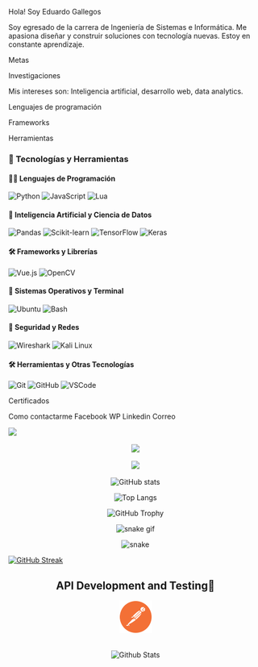 <!-- INTRODUCCIÓN -->
Hola! Soy Eduardo Gallegos

<!-- SOBRE MÍ -->
Soy egresado de la carrera de Ingeniería de Sistemas e Informática.
Me apasiona diseñar y construir soluciones con tecnología nuevas.
Estoy en constante aprendizaje.

Metas

<!-- INVESTIGACIONES --> 
Investigaciones

<!-- INTERESES -->
Mis intereses son: Inteligencia artificial, desarrollo web, data analytics.

<!-- Herramientas de desarrollo -->
Lenguajes de programación

Frameworks

Herramientas

### 🧰 Tecnologías y Herramientas

#### 👨‍💻 Lenguajes de Programación
![Python](https://img.shields.io/badge/-Python-3776AB?style=flat&logo=python&logoColor=white)
![JavaScript](https://img.shields.io/badge/-JavaScript-F7DF1E?style=flat&logo=javascript&logoColor=black)
![Lua](https://img.shields.io/badge/-Lua-2C2D72?style=flat&logo=lua&logoColor=white)

#### 🧠 Inteligencia Artificial y Ciencia de Datos
![Pandas](https://img.shields.io/badge/-Pandas-150458?style=flat&logo=pandas)
![Scikit-learn](https://img.shields.io/badge/-Scikit--learn-F7931E?style=flat&logo=scikitlearn&logoColor=white)
![TensorFlow](https://img.shields.io/badge/-TensorFlow-FF6F00?style=flat&logo=tensorflow&logoColor=white)
![Keras](https://img.shields.io/badge/-Keras-D00000?style=flat&logo=keras&logoColor=white)

#### 🛠️ Frameworks y Librerías
![Vue.js](https://img.shields.io/badge/-Vue.js-4FC08D?style=flat&logo=vue.js&logoColor=white)
![OpenCV](https://img.shields.io/badge/-OpenCV-5C3EE8?style=flat&logo=opencv&logoColor=white)

#### 🐧 Sistemas Operativos y Terminal
![Ubuntu](https://img.shields.io/badge/-Ubuntu-E95420?style=flat&logo=ubuntu&logoColor=white)
![Bash](https://img.shields.io/badge/-Bash-4EAA25?style=flat&logo=gnu-bash&logoColor=white)

#### 🔐 Seguridad y Redes
![Wireshark](https://img.shields.io/badge/-Wireshark-1679A7?style=flat&logo=wireshark&logoColor=white)
![Kali Linux](https://img.shields.io/badge/-Kali%20Linux-557C94?style=flat&logo=kalilinux&logoColor=white)

#### 🛠️ Herramientas y Otras Tecnologías
![Git](https://img.shields.io/badge/-Git-F05032?style=flat&logo=git&logoColor=white)
![GitHub](https://img.shields.io/badge/-GitHub-181717?style=flat&logo=github)
![VSCode](https://img.shields.io/badge/-VS%20Code-007ACC?style=flat&logo=visual-studio-code&logoColor=white)

<!-- CERTIFICADOS -->
Certificados

Como contactarme
Facebook
WP
Linkedin
Correo










<img src="https://minimalistic-wallpaper.demolab.com/?random">


<p align="center">
  <img src="https://readme-typing-svg.demolab.com/?lines=Desarrollador+Fullstack;Apasionado+por+la+IA;Siempre+aprendiendo+y+creando&center=true&width=500&height=50">
</p>

<!-- Herramientas -->
<p align="center">
  <img src="https://skillicons.dev/icons?i=python,js,html,css,vue,react,nodejs,git,github,vscode,linux" />
</p>

<p align="center">
  <img src="https://github-readme-stats.vercel.app/api?username=igyloop&show_icons=true&theme=github_dark" alt="GitHub stats" />
</p>

<p align="center">
  <img src="https://github-readme-stats.vercel.app/api/top-langs/?username=igyloop&layout=compact&theme=github_dark" alt="Top Langs" />
</p>

<p align="center">
  <img src="https://github-profile-trophy.vercel.app/?username=igyloop&theme=darkhub&no-frame=true" alt="GitHub Trophy" />
</p>


<p align="center">
  <img src="https://github.com/igyloop/igyloop/raw/output/github-contribution-grid-snake.svg" alt="snake gif" />
</p>

<div align="center">
  <img  src="https://github.com/igyloop/igyloop/blob/readme/resources/img/grid-snake.svg"
       alt="snake" /></a>
</div>

[![GitHub Streak](https://streak-stats.demolab.com?user=igyloop&theme=dark&hide_border=true&locale=es)](https://git.io/streak-stats)


<!--API Development and Testing-->
<div align="center">
  <h2 align="center">API Development and Testing🚀</h2>
  <img src="https://github.com/devicons/devicon/blob/master/icons/postman/postman-original.svg" alt="postman" width="65">
</div>
<br>


<!--Footer GIF-->
<p align="center">
    <img src="https://raw.githubusercontent.com/bornmay/bornmay/Update/svg/Bottom.svg" alt="Github Stats" />
</p>

